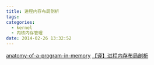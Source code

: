 ```yaml
---
title: 进程内存布局剖析
tags:
categories:
  - kernel
  - 内核内存管理
date: 2014-02-26 13:32:52
---
```


[anatomy-of-a-program-in-memory](http://duartes.org/gustavo/blog/post/anatomy-of-a-program-in-memory)
[【译】进程内存布局剖析](/uploads/docs/anatomy-of-a-program-in-memory.pdf)
